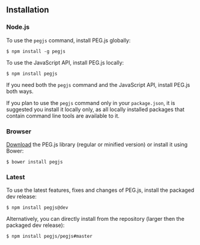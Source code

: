 ## Installation

### Node.js

To use the `pegjs` command, install PEG.js globally:

```console
$ npm install -g pegjs
```

To use the JavaScript API, install PEG.js locally:

```console
$ npm install pegjs
```

If you need both the `pegjs` command and the JavaScript API, install PEG.js both ways.

If you plan to use the `pegjs` command only in your `package.json`, it is suggested you install it locally only, as all locally installed packages that contain command line tools are available to it.

### Browser

[Download](https://pegjs.org/#download) the PEG.js library (regular or minified version) or install it using Bower:

```console
$ bower install pegjs
```

### Latest

To use the latest features, fixes and changes of PEG.js, install the packaged dev release:

```console
$ npm install pegjs@dev
```

Alternatively, you can directly install from the repository (larger then the packaged dev release):

```console
$ npm install pegjs/pegjs#master
```
